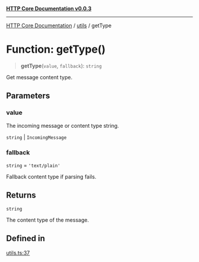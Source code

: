 [**HTTP Core Documentation v0.0.3**](../../README.md)

***

[HTTP Core Documentation](../../modules.md) / [utils](../README.md) / getType

# Function: getType()

> **getType**(`value`, `fallback`): `string`

Get message content type.

## Parameters

### value

The incoming message or content type string.

`string` | `IncomingMessage`

### fallback

`string` = `'text/plain'`

Fallback content type if parsing fails.

## Returns

`string`

The content type of the message.

## Defined in

[utils.ts:37](https://github.com/stonemjs/http-core/blob/33a82b77e98ade423889148c13f25ccd40b75c8a/src/utils.ts#L37)
